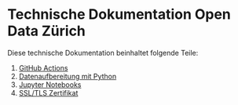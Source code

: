 Technische Dokumentation Open Data Zürich
=========================================

Diese technische Dokumentation beinhaltet folgende Teile:

1. [GitHub Actions](/docs/github_actions.md)
1. [Datenaufbereitung mit Python](/docs/ogd_processing.md)
1. [Jupyter Notebooks](/docs/jupyter_notebooks.md)
1. [SSL/TLS Zertifikat](/docs/ssl_zertifikat.md)
